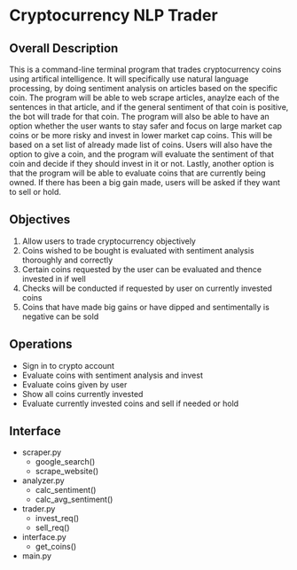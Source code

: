 # Cryptocurrency NLP Trader

## Overall Description

This is a command-line terminal program that trades cryptocurrency coins using artifical intelligence. It will specifically use natural language processing, by doing sentiment analysis on articles based on the specific coin. The program will be able to web scrape articles, anaylze each of the sentences in that article, and if the general sentiment of that coin is positive, the bot will trade for that coin. The program will also be able to have an option whether the user wants to stay safer and focus on large market cap coins or be more risky and invest in lower market cap coins. This will be based on a set list of already made list of coins. Users will also have the option to give a coin, and the program will evaluate the sentiment of that coin and decide if they should invest in it or not. Lastly, another option is that the program will be able to evaluate coins that are currently being owned. If there has been a big gain made, users will be asked if they want to sell or hold.

## Objectives

1. Allow users to trade cryptocurrency objectively
2. Coins wished to be bought is evaluated with sentiment analysis thoroughly and correctly
3. Certain coins requested by the user can be evaluated and thence invested in if well
4. Checks will be conducted if requested by user on currently invested coins
5. Coins that have made big gains or have dipped and sentimentally is negative can be sold

## Operations

- Sign in to crypto account
- Evaluate coins with sentiment analysis and invest
- Evaluate coins given by user
- Show all coins currently invested
- Evaluate currently invested coins and sell if needed or hold

## Interface

- scraper.py
    - google_search()
    - scrape_website()
- analyzer.py
    - calc_sentiment()
    - calc_avg_sentiment()
- trader.py
    - invest_req()
    - sell_req()
- interface.py
    - get_coins()
- main.py